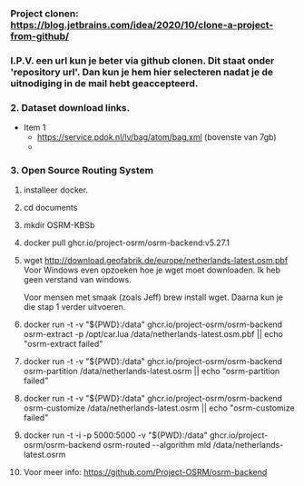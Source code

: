 ### Project clonen: https://blog.jetbrains.com/idea/2020/10/clone-a-project-from-github/
### I.P.V. een url kun je beter via github clonen. Dit staat onder 'repository url'. Dan kun je hem hier selecteren nadat je de uitnodiging in de mail hebt geaccepteerd.

### 2. Dataset download links.
* Item 1
   * https://service.pdok.nl/lv/bag/atom/bag.xml (bovenste van 7gb)
   * 

### 3. Open Source Routing System


1. installeer docker.
2. cd documents
3. mkdir OSRM-KBSb

4. docker pull ghcr.io/project-osrm/osrm-backend:v5.27.1


5. wget http://download.geofabrik.de/europe/netherlands-latest.osm.pbf
    Voor Windows even opzoeken hoe je wget moet downloaden. Ik heb geen verstand van windows.
    
    Voor mensen met smaak (zoals Jeff) brew install wget. Daarna kun je die stap 1 verder uitvoeren.

6. docker run -t -v "${PWD}:/data" ghcr.io/project-osrm/osrm-backend osrm-extract -p /opt/car.lua /data/netherlands-latest.osm.pbf || echo "osrm-extract failed"


7. docker run -t -v "${PWD}:/data" ghcr.io/project-osrm/osrm-backend osrm-partition /data/netherlands-latest.osrm || echo "osrm-partition failed"
8. docker run -t -v "${PWD}:/data" ghcr.io/project-osrm/osrm-backend osrm-customize /data/netherlands-latest.osrm || echo "osrm-customize failed"


9. docker run -t -i -p 5000:5000 -v "${PWD}:/data" ghcr.io/project-osrm/osrm-backend osrm-routed --algorithm mld /data/netherlands-latest.osrm

10. Voor meer info: https://github.com/Project-OSRM/osrm-backend

